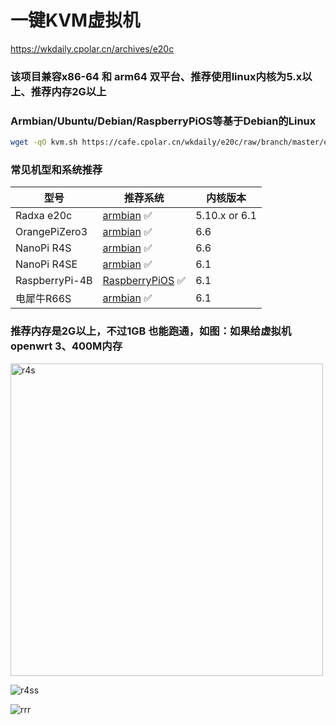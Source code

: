 # 一键KVM虚拟机
https://wkdaily.cpolar.cn/archives/e20c

### 该项目兼容x86-64 和 arm64 双平台、推荐使用linux内核为5.x以上、推荐内存2G以上

### Armbian/Ubuntu/Debian/RaspberryPiOS等基于Debian的Linux

```bash
wget -qO kvm.sh https://cafe.cpolar.cn/wkdaily/e20c/raw/branch/master/e20c/kvm.sh && chmod +x kvm.sh && ./kvm.sh

```
### 常见机型和系统推荐


| 型号 |推荐系统  |内核版本|
|-----|-----|-----|
| Radxa e20c | [armbian](https://drive.google.com/file/d/1_UFO9dzp3oDMfn2EQCWFGecKiFlY4w2e/view?usp=sharing) ✅ |5.10.x or 6.1|
| OrangePiZero3 | [armbian](https://drive.google.com/file/d/1H1Qc7tVivYj61BEvTpKR9bReIdDZkrMi/view?usp=sharing) ✅ |6.6|
| NanoPi R4S | [armbian](https://dl.armbian.com/nanopi-r4s/Bookworm_current_server) ✅ |6.6|
| NanoPi R4SE | [armbian](https://drive.google.com/file/d/1Ip0pcMIKew3nvOpAbhvw294KxGKULGnd/view?usp=sharing) ✅ |6.1|
|RaspberryPi-4B|[RaspberryPiOS](https://www.raspberrypi.com/software/) ✅ |6.1|
|电犀牛R66S|[armbian](https://github.com/ophub/amlogic-s9xxx-armbian/releases) ✅ |6.1|

### 推荐内存是2G以上，不过1GB 也能跑通，如图：如果给虚拟机openwrt 3、400M内存
<img src="https://github.com/user-attachments/assets/32372c38-a147-4c24-aaf8-ae7537c1794e" alt="r4s" width="500">

![r4ss](https://github.com/user-attachments/assets/71582537-5914-4317-9e47-41292ecd95da)

![rrr](https://github.com/user-attachments/assets/176b64e2-c25d-49c5-b53a-adda63c2a535)
